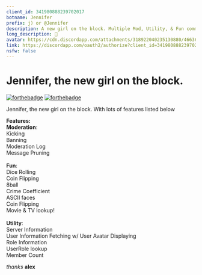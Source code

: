 ```yaml
---
client_id: 341980888239702017
botname: Jennifer
prefix: j) or @Jennifer
description: A new girl on the block. Multiple Mod, Utility, & Fun commands.
long_description: 👀
avatar: https://cdn.discordapp.com/attachments/318922040235130880/466369829155373069/avatar.png
link: https://discordapp.com/oauth2/authorize?client_id=341980888239702017&permissions=19462&scope=bot
nsfw: false
---
```


# Jennifer, the new girl on the block.
[![forthebadge](https://forthebadge.com/images/badges/made-with-javascript.svg)](https://hexaplexsoftware.ga/)
[![forthebadge](https://forthebadge.com/images/badges/check-it-out.svg)](https://discordapp.com/oauth2/authorize?client_id=341980888239702017&permissions=3492870&scope=bot)<br>

Jennifer, the new girl on the block. With lots of features listed below<br>

**Features:**<br>
**Moderation**:<br>
Kicking<br>
Banning<br>
Moderation Log<br>
Message Pruning<br>
<br>
**Fun**:<br>
Dice Rolling<br>
Coin Flipping<br>
8ball<br>
Crime Coefficient<br>
ASCII faces<br>
Coin Flipping<br>
Movie & TV lookup!<br>
<br>
**Utility**:<br>
Server Information<br>
User Information Fetching w/ User Avatar Displaying<br>
Role Information<br>
UserRole lookup<br>
Member Count<br>



_thanks_ **alex**

